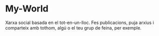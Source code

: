 My-World
========

Xarxa social basada en el tot-en-un-lloc. Fes publicacions, puja arxius i comparteix amb tothom, algú o el teu grup de feina, per exemple.
